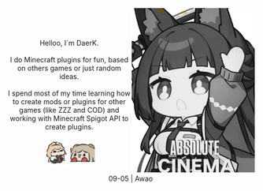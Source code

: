 
<img align="right" src="docs/AbsoluteCinemaMiyabi.png" width="250" >


<br/><br/>
<p align= "center">
    <p align= "center">
        Helloo, I´m DaerK.
        <br/><br/>
        I do Minecraft plugins for fun, based on others games or just random ideas.
        <br/><br/>
        I spend most of my time learning how to create mods or plugins for other games (like ZZZ and COD) and working with Minecraft Spigot API to create plugins.
        <br/><br/>
        <!--<img align="center" src ="docs/AbsoluteCinemaMiyabi2.jpg" width="50" /> -->
        <img align="center" src ="docs/AliceFace.png" width="50">
        <img align="center" src ="docs/BurniceAwao.png" width="50" />
        <br/><br/>
        09-05 | Awao
    </p>
</p>